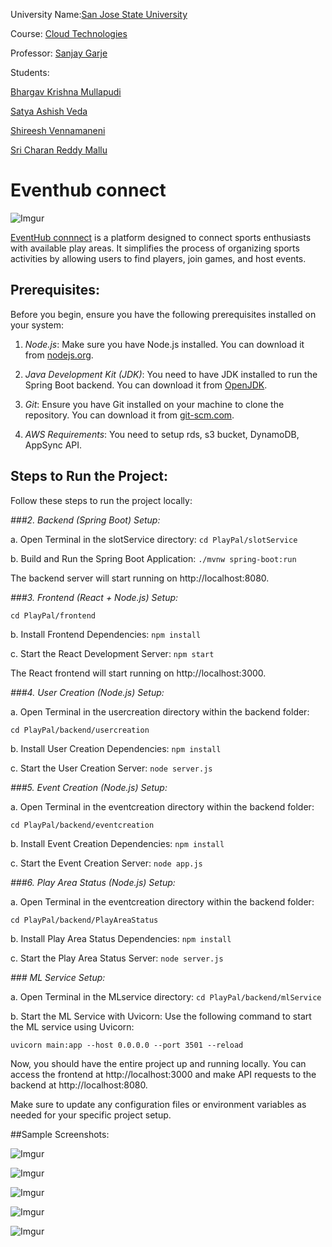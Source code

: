 University Name:[San Jose State University](http://www.sjsu.edu/)

Course: [Cloud Technologies](http://info.sjsu.edu/web-dbgen/catalog/courses/CMPE281.html)

Professor: [Sanjay Garje](https://www.linkedin.com/in/sanjaygarje/)

Students:

[Bhargav Krishna Mullapudi](https://www.linkedin.com/in/bhargavkrishna/)

[Satya Ashish Veda](https://www.linkedin.com/in/satyaashishveda/)

[Shireesh Vennamaneni](https://www.linkedin.com/in/shireesh-vennamaneni-9b906914a/)

[Sri Charan Reddy Mallu](https://www.linkedin.com/in/sricharanreddymallu/)

# Eventhub connect

![Imgur](https://i.imgur.com/YM5qexz.png)


[EventHub connnect](https://playpal.live/) is a platform designed to connect sports enthusiasts with available play areas. It simplifies the process of organizing sports activities by allowing users to find players, join games, and host events.


## Prerequisites:

Before you begin, ensure you have the following prerequisites installed on your system:

1. *Node.js*: Make sure you have Node.js installed. You can download it from [nodejs.org](https://nodejs.org/).

2. *Java Development Kit (JDK)*: You need to have JDK installed to run the Spring Boot backend. You can download it from [OpenJDK](https://openjdk.java.net/).

3. *Git*: Ensure you have Git installed on your machine to clone the repository. You can download it from [git-scm.com](https://git-scm.com/).

4. *AWS Requirements*:  You need to setup rds, s3 bucket, DynamoDB, AppSync API. 

## Steps to Run the Project:

Follow these steps to run the project locally:

*###2. Backend (Spring Boot) Setup:*

a. Open Terminal in the slotService directory:
```cd PlayPal/slotService```

b. Build and Run the Spring Boot Application:
```./mvnw spring-boot:run```

The backend server will start running on http://localhost:8080.

*###3. Frontend (React + Node.js) Setup:*

```cd PlayPal/frontend```

b. Install Frontend Dependencies:
```npm install```

c. Start the React Development Server:
```npm start```

The React frontend will start running on http://localhost:3000.

*###4. User Creation (Node.js) Setup:*

a. Open Terminal in the usercreation directory within the backend folder:

```cd PlayPal/backend/usercreation```

b. Install User Creation Dependencies:
```npm install```

c. Start the User Creation Server:
```node server.js```

*###5. Event Creation (Node.js) Setup:*

a. Open Terminal in the eventcreation directory within the backend folder:

```cd PlayPal/backend/eventcreation```

b. Install Event Creation Dependencies:
```npm install```

c. Start the Event Creation Server:
```node app.js```


*###6. Play Area Status (Node.js) Setup:*

a. Open Terminal in the eventcreation directory within the backend folder:

```cd PlayPal/backend/PlayAreaStatus```

b. Install Play Area Status Dependencies:
```npm install```

c. Start the Play Area Status Server:
```node server.js```

*### ML Service Setup:*

a. Open Terminal in the MLservice directory:
```cd PlayPal/backend/mlService```

b. Start the ML Service with Uvicorn:
Use the following command to start the ML service using Uvicorn:

```uvicorn main:app --host 0.0.0.0 --port 3501 --reload```

Now, you should have the entire project up and running locally. You can access the frontend at http://localhost:3000 and make API requests to the backend at http://localhost:8080.

Make sure to update any configuration files or environment variables as needed for your specific project setup.


##Sample Screenshots:

![Imgur](https://i.imgur.com/AY2EjEE.jpg)

![Imgur](https://i.imgur.com/u74XS67.jpg)

![Imgur](https://i.imgur.com/3VSXz1P.jpg)

![Imgur](https://i.imgur.com/jSFNMGd.jpg)

![Imgur](https://i.imgur.com/qSkobxe.jpg)

